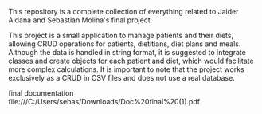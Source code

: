 This repository is a complete collection of everything related to Jaider Aldana and Sebastian Molina's final project.

This project is a small application to manage patients and their diets, allowing CRUD operations for patients, dietitians, diet plans and meals. Although the data is handled in string format, it is suggested to integrate classes and create objects for each patient and diet, which would facilitate more complex calculations. It is important to note that the project works exclusively as a CRUD in CSV files and does not use a real database.

final documentation 
file:///C:/Users/sebas/Downloads/Doc%20final%20(1).pdf
